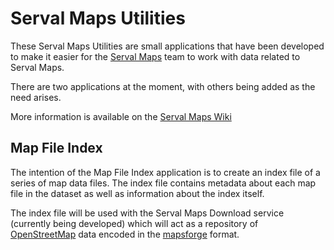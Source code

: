 # Serval Maps Utilities #

These Serval Maps Utilities are small applications that have been developed to make it easier for the [Serval Maps] team to work with data related to Serval Maps. 

There are two applications at the moment, with others being added as the need arises. 

More information is available on the [Serval Maps Wiki][Serval Maps]

## Map File Index ##

The intention of the Map File Index application is to create an index file of a series of map data files. The index file contains metadata about each map file in the dataset as well as information about the index itself. 

The index file will be used with the Serval Maps Download service (currently being developed) which will act as a repository of [OpenStreetMap] data encoded in the [mapsforge] format.

[Serval Maps]: http://developer.servalproject.org/dokuwiki/doku.php?id=content:servalmaps:main_page
[OpenStreetMap]: http://www.openstreetmap.org/
[mapsforge]: http://code.google.com/p/mapsforge/